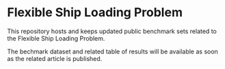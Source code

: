 # Flexible Ship Loading Problem
This repository hosts and keeps updated public benchmark sets related to the Flexible Ship Loading Problem.

The bechmark dataset and related table of results will be available as soon as the related article is published.
